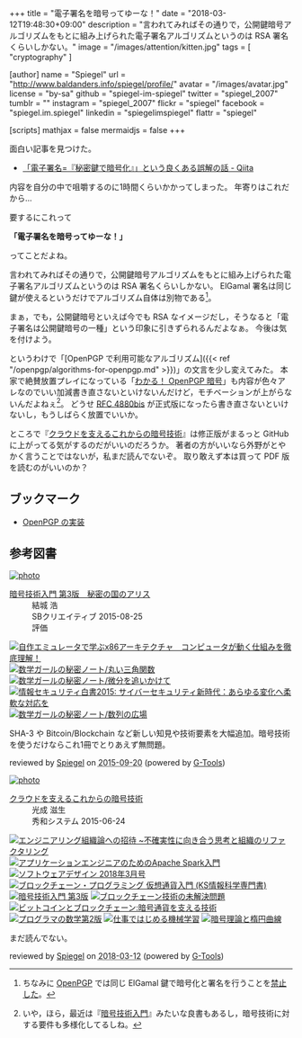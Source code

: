 +++
title = "電子署名を暗号ってゆーな！"
date = "2018-03-12T19:48:30+09:00"
description = "言われてみればその通りで，公開鍵暗号アルゴリズムをもとに組み上げられた電子署名アルゴリズムというのは RSA 署名くらいしかない。"
image = "/images/attention/kitten.jpg"
tags = [ "cryptography" ]

[author]
  name      = "Spiegel"
  url       = "http://www.baldanders.info/spiegel/profile/"
  avatar    = "/images/avatar.jpg"
  license   = "by-sa"
  github    = "spiegel-im-spiegel"
  twitter   = "spiegel_2007"
  tumblr    = ""
  instagram = "spiegel_2007"
  flickr    = "spiegel"
  facebook  = "spiegel.im.spiegel"
  linkedin  = "spiegelimspiegel"
  flattr    = "spiegel"

[scripts]
  mathjax = false
  mermaidjs = false
+++

面白い記事を見つけた。

- [「電子署名=『秘密鍵で暗号化』」という良くある誤解の話 - Qiita](https://qiita.com/angel_p_57/items/d7ffb9ec13b4dde3357d)

内容を自分の中で咀嚼するのに1時間くらいかかってしまった。
年寄りはこれだから...

要するにこれって

**「電子署名を暗号ってゆーな！」**

ってことだよね。

言われてみればその通りで，公開鍵暗号アルゴリズムをもとに組み上げられた電子署名アルゴリズムというのは RSA 署名くらいしかない。
ElGamal 署名は同じ鍵が使えるというだけでアルゴリズム自体は別物である[^elg1]。

[^elg1]: ちなみに [OpenPGP] では同じ ElGamal 鍵で暗号化と署名を行うことを[禁止した](https://lists.gnupg.org/pipermail/gnupg-users/2003-November/020772.html)。

まぁ，でも，公開鍵暗号といえば今でも RSA なイメージだし，そうなると「電子署名は公開鍵暗号の一種」という印象に引きずられるんだよなぁ。
今後は気を付けよう。

というわけで「[OpenPGP で利用可能なアルゴリズム]({{< ref "/openpgp/algorithms-for-openpgp.md" >}})」の文言を少し変えてみた。
本家で絶賛放置プレイになっている「[わかる！ OpenPGP 暗号](http://www.baldanders.info/spiegel/archive/pgpdump/openpgp.shtml)」も内容が色々アレなのでいい加減書き直さないといけないんだけど，モチベーションが上がらないんだよねぇ[^openpgp1]。
どうせ [RFC 4880bis] が正式版になったら書き直さないといけないし，もうしばらく放置でいいか。

[^openpgp1]: いや，ほら，最近は『[暗号技術入門](http://www.amazon.co.jp/exec/obidos/ASIN/B015643CPE/baldandersinf-22/)』みたいな良書もあるし，暗号技術に対する要件も多様化してるしね。

ところで『[クラウドを支えるこれからの暗号技術](http://herumi.github.io/ango/)』は修正版がまるっと GitHub に上がってる気がするのだがいいのだろうか。
著者の方がいいなら外野がとやかく言うことではないが，私まだ読んでないぞ。
取り敢えず本は買って PDF 版を読むのがいいのか？

[OpenPGP]: http://openpgp.org/
[RFC 4880bis]: https://datatracker.ietf.org/doc/draft-ietf-openpgp-rfc4880bis/ "draft-ietf-openpgp-rfc4880bis - OpenPGP Message Format"

## ブックマーク

- [OpenPGP の実装](/openpgp/)

## 参考図書

<div class="hreview" ><a class="item url" href="http://www.amazon.co.jp/exec/obidos/ASIN/B015643CPE/baldandersinf-22/"><img src="http://ecx.images-amazon.com/images/I/51t6yHHVwEL._SL160_.jpg" alt="photo" class="photo"  /></a><dl ><dt class="fn"><a class="item url" href="http://www.amazon.co.jp/exec/obidos/ASIN/B015643CPE/baldandersinf-22/">暗号技術入門 第3版　秘密の国のアリス</a></dt><dd>結城 浩 </dd><dd>SBクリエイティブ 2015-08-25</dd><dd>評価<abbr class="rating" title="5"><img src="http://g-images.amazon.com/images/G/01/detail/stars-5-0.gif" alt="" /></abbr> </dd></dl><p class="similar"><a href="http://www.amazon.co.jp/exec/obidos/ASIN/B0148FQNVC/baldandersinf-22/" target="_top"><img src="http://images.amazon.com/images/P/B0148FQNVC.09._SCTHUMBZZZ_.jpg"  alt="自作エミュレータで学ぶx86アーキテクチャ　コンピュータが動く仕組みを徹底理解！"  /></a> <a href="http://www.amazon.co.jp/exec/obidos/ASIN/B00W6NCLJM/baldandersinf-22/" target="_top"><img src="http://images.amazon.com/images/P/B00W6NCLJM.09._SCTHUMBZZZ_.jpg"  alt="数学ガールの秘密ノート/丸い三角関数"  /></a> <a href="http://www.amazon.co.jp/exec/obidos/ASIN/B00Y9EYOIW/baldandersinf-22/" target="_top"><img src="http://images.amazon.com/images/P/B00Y9EYOIW.09._SCTHUMBZZZ_.jpg"  alt="数学ガールの秘密ノート/微分を追いかけて"  /></a> <a href="http://www.amazon.co.jp/exec/obidos/ASIN/B012BYBTZC/baldandersinf-22/" target="_top"><img src="http://images.amazon.com/images/P/B012BYBTZC.09._SCTHUMBZZZ_.jpg"  alt="情報セキュリティ白書2015: サイバーセキュリティ新時代：あらゆる変化へ柔軟な対応を"  /></a> <a href="http://www.amazon.co.jp/exec/obidos/ASIN/B00W6NCLL0/baldandersinf-22/" target="_top"><img src="http://images.amazon.com/images/P/B00W6NCLL0.09._SCTHUMBZZZ_.jpg"  alt="数学ガールの秘密ノート/数列の広場"  /></a> </p>
<p class="description">SHA-3 や Bitcoin/Blockchain など新しい知見や技術要素を大幅追加。暗号技術を使うだけならこれ1冊でとりあえず無問題。</p>
<p class="gtools" >reviewed by <a href='#maker' class='reviewer'>Spiegel</a> on <abbr class="dtreviewed" title="2015-09-20">2015-09-20</abbr> (powered by <a href="http://www.goodpic.com/mt/aws/index.html" >G-Tools</a>)</p>
</div>

<div class="hreview" ><a class="item url" href="http://www.amazon.co.jp/exec/obidos/ASIN/479804413X/baldandersinf-22/"><img src="https://images-fe.ssl-images-amazon.com/images/I/41ZOQaZu0SL._SL160_.jpg" alt="photo" class="photo"  /></a><dl ><dt class="fn"><a class="item url" href="http://www.amazon.co.jp/exec/obidos/ASIN/479804413X/baldandersinf-22/">クラウドを支えるこれからの暗号技術</a></dt><dd>光成 滋生 </dd><dd>秀和システム 2015-06-24</dd></dl><p class="similar"><a href="http://www.amazon.co.jp/exec/obidos/ASIN/4774196053/baldandersinf-22/" target="_blank"><img src="http://images.amazon.com/images/P/4774196053.09._SCTHUMBZZZ_.jpg"  alt="エンジニアリング組織論への招待 ~不確実性に向き合う思考と組織のリファクタリング"  /></a> <a href="http://www.amazon.co.jp/exec/obidos/ASIN/4798053775/baldandersinf-22/" target="_blank"><img src="http://images.amazon.com/images/P/4798053775.09._SCTHUMBZZZ_.jpg"  alt="アプリケーションエンジニアのためのApache Spark入門"  /></a> <a href="http://www.amazon.co.jp/exec/obidos/ASIN/B0788XWJQX/baldandersinf-22/" target="_blank"><img src="http://images.amazon.com/images/P/B0788XWJQX.09._SCTHUMBZZZ_.jpg"  alt="ソフトウェアデザイン 2018年3月号"  /></a> <a href="http://www.amazon.co.jp/exec/obidos/ASIN/4061538314/baldandersinf-22/" target="_blank"><img src="http://images.amazon.com/images/P/4061538314.09._SCTHUMBZZZ_.jpg"  alt="ブロックチェーン・プログラミング 仮想通貨入門 (KS情報科学専門書)"  /></a> <a href="http://www.amazon.co.jp/exec/obidos/ASIN/4797382228/baldandersinf-22/" target="_blank"><img src="http://images.amazon.com/images/P/4797382228.09._SCTHUMBZZZ_.jpg"  alt="暗号技術入門 第3版"  /></a> <a href="http://www.amazon.co.jp/exec/obidos/ASIN/4822258424/baldandersinf-22/" target="_blank"><img src="http://images.amazon.com/images/P/4822258424.09._SCTHUMBZZZ_.jpg"  alt="ブロックチェーン技術の未解決問題"  /></a> <a href="http://www.amazon.co.jp/exec/obidos/ASIN/4757103670/baldandersinf-22/" target="_blank"><img src="http://images.amazon.com/images/P/4757103670.09._SCTHUMBZZZ_.jpg"  alt="ビットコインとブロックチェーン:暗号通貨を支える技術"  /></a> <a href="http://www.amazon.co.jp/exec/obidos/ASIN/4797395451/baldandersinf-22/" target="_blank"><img src="http://images.amazon.com/images/P/4797395451.09._SCTHUMBZZZ_.jpg"  alt="プログラマの数学第2版"  /></a> <a href="http://www.amazon.co.jp/exec/obidos/ASIN/4873118255/baldandersinf-22/" target="_blank"><img src="http://images.amazon.com/images/P/4873118255.09._SCTHUMBZZZ_.jpg"  alt="仕事ではじめる機械学習"  /></a> <a href="http://www.amazon.co.jp/exec/obidos/ASIN/4627847513/baldandersinf-22/" target="_blank"><img src="http://images.amazon.com/images/P/4627847513.09._SCTHUMBZZZ_.jpg"  alt="暗号理論と楕円曲線"  /></a> </p>
<p class="description">まだ読んでない。</p>
<p class="gtools" >reviewed by <a href='#maker' class='reviewer'>Spiegel</a> on <abbr class="dtreviewed" title="2018-03-12">2018-03-12</abbr> (powered by <a href="http://www.goodpic.com/mt/aws/index.html" >G-Tools</a>)</p>
</div>
